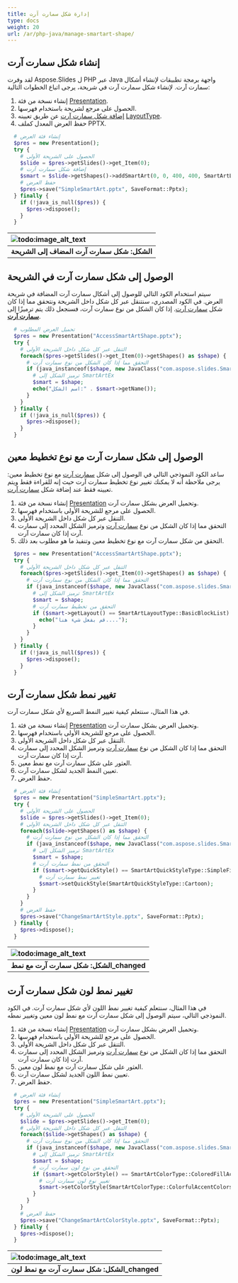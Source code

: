 ```yaml
---
title: إدارة شكل سمارت آرت
type: docs
weight: 20
url: /ar/php-java/manage-smartart-shape/
---
```



## **إنشاء شكل سمارت آرت**
لقد وفرت Aspose.Slides ل PHP عبر Java واجهة برمجة تطبيقات لإنشاء أشكال سمارت آرت. لإنشاء شكل سمارت آرت في شريحة، يرجى اتباع الخطوات التالية:

1. إنشاء نسخة من فئة [Presentation](https://reference.aspose.com/slides/php-java/aspose.slides/Presentation).
1. الحصول على مرجع لشريحة باستخدام فهرسها.
1. [إضافة شكل سمارت آرت](https://reference.aspose.com/slides/php-java/aspose.slides/IShapeCollection#addSmartArt-float-float-float-float-int-) عن طريق تعيينه [LayoutType](https://reference.aspose.com/slides/php-java/aspose.slides/SmartArtLayoutType).
1. حفظ العرض المعدل كملف PPTX.

```php
  # إنشاء فئة العرض
  $pres = new Presentation();
  try {
    # الحصول على الشريحة الأولى
    $slide = $pres->getSlides()->get_Item(0);
    # إضافة شكل سمارت آرت
    $smart = $slide->getShapes()->addSmartArt(0, 0, 400, 400, SmartArtLayoutType::BasicBlockList);
    # حفظ العرض
    $pres->save("SimpleSmartArt.pptx", SaveFormat::Pptx);
  } finally {
    if (!java_is_null($pres)) {
      $pres->dispose();
    }
  }
```

|![todo:image_alt_text](https://i.imgur.com/A7PUdeV.png)|
| :- |
|**الشكل: شكل سمارت آرت المضاف إلى الشريحة**|

## **الوصول إلى شكل سمارت آرت في الشريحة**
سيتم استخدام الكود التالي للوصول إلى أشكال سمارت آرت المضافة في شريحة العرض. في الكود المصدري، سنتنقل عبر كل شكل داخل الشريحة ونتحقق مما إذا كان شكل [سمارت آرت](https://reference.aspose.com/slides/php-java/aspose.slides/SmartArt). إذا كان الشكل من نوع سمارت آرت، فسنجعل ذلك يتم ترميزًا إلى [**سمارت آرت**](https://reference.aspose.com/slides/php-java/aspose.slides/SmartArt).

```php
  # تحميل العرض المطلوب
  $pres = new Presentation("AccessSmartArtShape.pptx");
  try {
    # التنقل عبر كل شكل داخل الشريحة الأولى
    foreach($pres->getSlides()->get_Item(0)->getShapes() as $shape) {
      # التحقق مما إذا كان الشكل من نوع سمارت آرت
      if (java_instanceof($shape, new JavaClass("com.aspose.slides.SmartArt"))) {
        # ترميز الشكل إلى SmartArtEx
        $smart = $shape;
        echo("اسم الشكل:" . $smart->getName());
      }
    }
  } finally {
    if (!java_is_null($pres)) {
      $pres->dispose();
    }
  }
```

## **الوصول إلى شكل سمارت آرت مع نوع تخطيط معين**
ساعد الكود النموذجي التالي في الوصول إلى شكل [سمارت آرت](https://reference.aspose.com/slides/php-java/aspose.slides/SmartArt) مع نوع تخطيط معين: يرجى ملاحظة أنه لا يمكنك تغيير نوع تخطيط سمارت آرت حيث إنه للقراءة فقط ويتم تعيينه فقط عند إضافة شكل [سمارت آرت](https://reference.aspose.com/slides/php-java/aspose.slides/SmartArt).

1. إنشاء نسخة من فئة [Presentation](https://reference.aspose.com/slides/php-java/aspose.slides/Presentation) وتحميل العرض بشكل سمارت آرت.
1. الحصول على مرجع للشريحة الأولى باستخدام فهرسها.
1. التنقل عبر كل شكل داخل الشريحة الأولى.
1. التحقق مما إذا كان الشكل من نوع [سمارت آرت](https://reference.aspose.com/slides/php-java/aspose.slides/SmartArt) وترميز الشكل المحدد إلى سمارت آرت إذا كان سمارت آرت.
1. التحقق من شكل سمارت آرت مع نوع تخطيط معين وتنفيذ ما هو مطلوب بعد ذلك.

```php
  $pres = new Presentation("AccessSmartArtShape.pptx");
  try {
    # التنقل عبر كل شكل داخل الشريحة الأولى
    foreach($pres->getSlides()->get_Item(0)->getShapes() as $shape) {
      # التحقق مما إذا كان الشكل من نوع سمارت آرت
      if (java_instanceof($shape, new JavaClass("com.aspose.slides.SmartArt"))) {
        # ترميز الشكل إلى SmartArtEx
        $smart = $shape;
        # التحقق من تخطيط سمارت آرت
        if ($smart->getLayout() == SmartArtLayoutType::BasicBlockList) {
          echo("قم بفعل شيء هنا....");
        }
      }
    }
  } finally {
    if (!java_is_null($pres)) {
      $pres->dispose();
    }
  }
```

## **تغيير نمط شكل سمارت آرت**
في هذا المثال، سنتعلم كيفية تغيير النمط السريع لأي شكل سمارت آرت.

1. إنشاء نسخة من فئة [Presentation](https://reference.aspose.com/slides/php-java/aspose.slides/Presentation) وتحميل العرض بشكل سمارت آرت.
1. الحصول على مرجع للشريحة الأولى باستخدام فهرسها.
1. التنقل عبر كل شكل داخل الشريحة الأولى.
1. التحقق مما إذا كان الشكل من نوع [سمارت آرت](https://reference.aspose.com/slides/php-java/aspose.slides/SmartArt) وترميز الشكل المحدد إلى سمارت آرت إذا كان سمارت آرت.
1. العثور على شكل سمارت آرت مع نمط معين.
1. تعيين النمط الجديد لشكل سمارت آرت.
1. حفظ العرض.

```php
  # إنشاء فئة العرض
  $pres = new Presentation("SimpleSmartArt.pptx");
  try {
    # الحصول على الشريحة الأولى
    $slide = $pres->getSlides()->get_Item(0);
    # التنقل عبر كل شكل داخل الشريحة الأولى
    foreach($slide->getShapes() as $shape) {
      # التحقق مما إذا كان الشكل من نوع سمارت آرت
      if (java_instanceof($shape, new JavaClass("com.aspose.slides.SmartArt"))) {
        # ترميز الشكل إلى SmartArtEx
        $smart = $shape;
        # التحقق من نمط سمارت آرت
        if ($smart->getQuickStyle() == SmartArtQuickStyleType::SimpleFill) {
          # تغيير نمط سمارت آرت
          $smart->setQuickStyle(SmartArtQuickStyleType::Cartoon);
        }
      }
    }
    # حفظ العرض
    $pres->save("ChangeSmartArtStyle.pptx", SaveFormat::Pptx);
  } finally {
    $pres->dispose();
  }
```

|![todo:image_alt_text](https://i.imgur.com/A7PUdeV.png)|
| :- |
|**الشكل: شكل سمارت آرت مع نمط_changed**|

## **تغيير نمط لون شكل سمارت آرت**
في هذا المثال، سنتعلم كيفية تغيير نمط اللون لأي شكل سمارت آرت. في الكود النموذجي التالي، سيتم الوصول إلى شكل سمارت آرت مع نمط لون معين وتغيير نمطه.

1. إنشاء نسخة من فئة [Presentation](https://reference.aspose.com/slides/php-java/aspose.slides/Presentation) وتحميل العرض بشكل سمارت آرت.
1. الحصول على مرجع للشريحة الأولى باستخدام فهرسها.
1. التنقل عبر كل شكل داخل الشريحة الأولى.
1. التحقق مما إذا كان الشكل من نوع [سمارت آرت](https://reference.aspose.com/slides/php-java/aspose.slides/SmartArt) وترميز الشكل المحدد إلى سمارت آرت إذا كان سمارت آرت.
1. العثور على شكل سمارت آرت مع نمط لون معين.
1. تعيين نمط اللون الجديد لشكل سمارت آرت.
1. حفظ العرض.

```php
  # إنشاء فئة العرض
  $pres = new Presentation("SimpleSmartArt.pptx");
  try {
    # الحصول على الشريحة الأولى
    $slide = $pres->getSlides()->get_Item(0);
    # التنقل عبر كل شكل داخل الشريحة الأولى
    foreach($slide->getShapes() as $shape) {
      # التحقق مما إذا كان الشكل من نوع سمارت آرت
      if (java_instanceof($shape, new JavaClass("com.aspose.slides.SmartArt"))) {
        # ترميز الشكل إلى SmartArtEx
        $smart = $shape;
        # التحقق من نوع لون سمارت آرت
        if ($smart->getColorStyle() == SmartArtColorType::ColoredFillAccent1) {
          # تغيير نوع لون سمارت آرت
          $smart->setColorStyle(SmartArtColorType::ColorfulAccentColors);
        }
      }
    }
    # حفظ العرض
    $pres->save("ChangeSmartArtColorStyle.pptx", SaveFormat::Pptx);
  } finally {
    $pres->dispose();
  }
```

|![todo:image_alt_text](https://i.imgur.com/v2Hwocs.png)|
| :- |
|**الشكل: شكل سمارت آرت مع نمط لون_changed**|